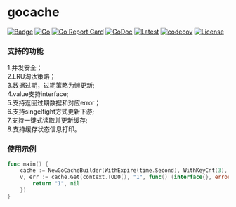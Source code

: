 # gocache
[![Badge](https://img.shields.io/badge/link-996.icu-%23FF4D5B.svg?style=flat-square)](https://996.icu/#/zh_CN)
[![Go](https://github.com/WeiJiadong/gocache/workflows/Go/badge.svg?branch=master)](https://github.com/WeiJiadong/gocache/actions)
[![Go Report Card](https://img.shields.io/badge/go%20report-A+-brightgreen.svg?style=flat)](https://goreportcard.com/report/github.com/WeiJiadong/gocache)
[![GoDoc](https://godoc.org/github.com/WeiJiadong/gocache?status.svg)](https://pkg.go.dev/github.com/WeiJiadong/gocache@v1.1.2)
[![Latest](https://img.shields.io/badge/latest-v1.1.2-blue.svg)](https://github.com/WeiJiadong/gocache/tree/v1.1.2)
[![codecov](https://codecov.io/gh/WeiJiadong/gocache/branch/master/graph/badge.svg?token=6RG0W91RF2)](https://codecov.io/gh/WeiJiadong/gocache)
[![License](https://img.shields.io/badge/License-Apache_2.0-blue.svg)](https://opensource.org/licenses/Apache-2.0)
### 支持的功能
1.并发安全；  
2.LRU淘汰策略；  
3.数据过期，过期策略为懒更新;  
4.value支持interface;  
5.支持返回过期数据和对应error；  
6.支持singelfight方式更新下游;</br>
7.支持一键式读取并更新缓存;</br>
8.支持缓存状态信息打印。

### 使用示例
```go
func main() {
    cache := NewGoCacheBuilder(WithExpire(time.Second), WithKeyCnt(3), WithName("test_cache"))
    v, err := cache.Get(context.TODO(), "1", func() (interface{}, error) {
        return "1", nil
    })
}
```
